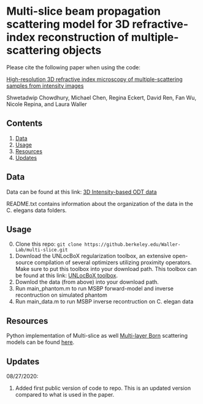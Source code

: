 # Multi-slice beam propagation scattering model for 3D refractive-index reconstruction of multiple-scattering objects

Please cite the following paper when using the code:

[High-resolution 3D refractive index microscopy of multiple-scattering samples from intensity images](https://www.osapublishing.org/optica/abstract.cfm?uri=optica-6-9-1211)

Shwetadwip Chowdhury, Michael Chen, Regina Eckert, David Ren, Fan Wu, Nicole Repina, and Laura Waller

## Contents
1. [Data](#data)
2. [Usage](#usage)
3. [Resources](#Resources)
4. [Updates](#updates)

## Data
Data can be found at this link: [3D Intensity-based ODT data](https://drive.google.com/drive/folders/19eQCMjTtiK8N1f1nGtXlfXkEa8qL6kDl?usp=sharing)

README.txt contains information about the organization of the data in the C. elegans data folders.

## Usage 
0. Clone this repo: ```git clone https://github.berkeley.edu/Waller-Lab/multi-slice.git```
1. Download the UNLocBoX regularization toolbox, an extensive open-source compilation of several optimizers utilizing proximity operators. Make sure to put this toolbox into your download path. This toolbox can be found at this link: [UNLocBoX toolbox](https://epfl-lts2.github.io/unlocbox-html/).
2. Downlod the data (from above) into your download path.
3. Run main_phantom.m to run MSBP forward-model and inverse recontruction on simulated phantom
4. Run main_data.m to run MSBP inverse recontruction on C. elegan data

## Resources
Python implementation of Multi-slice as well [Multi-layer Born](https://www.osapublishing.org/optica/abstract.cfm?uri=optica-7-5-394) scattering models can be found [here](https://github.com/Waller-Lab/multi-layer-born).

## Updates
08/27/2020:
1. Added first public version of code to repo. This is an updated version compared to what is used in the paper.

